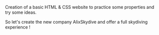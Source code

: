 Creation of a basic HTML & CSS website to practice some properties and try some ideas.

So let's create the new company AlixSkydive and offer a full skydiving experience !
